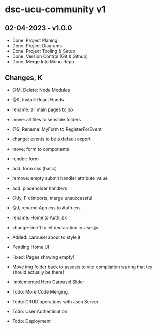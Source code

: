 # dsc-ucu-community v1

## 02-04-2023 - v1.0.0

- Done: Project Planing
- Done: Project Diagrams
- Done: Project Tooling & Setup
- Done: Version Control (Git & Github)
- Done: Merge Into Mono Repo

## Changes, K

- @M, Delete: Node Modules
- @K, Install: React Hands
- rename: all main pages to jsx
- move: all files to sensible folders
- @S, Rename: MyForm to RegisterForEvent
- change: events to be a default export
- move; form to components
- render: form
- add: form css (basic)
- remove: empty submit handler attribute value
- add: placeholder handlers
- @Jy, Fix imports, merge unsuccessful
- @J, rename App.css to Auth.css
- rename: Home to Auth.jsx
- change: line 1 to let declaration in User.js

- Added: carousel about to style it
- Pending Home UI
- Fixed: Pages showing empty!
- Move img folder back to assests to vite compilation waring that tey should actually be there!
- Implemented Hero Carousel Slider
- Todo: More Code Merging,
- Todo: CRUD operations with Json Server
- Todo: User Authentication
- Todo: Deployment
